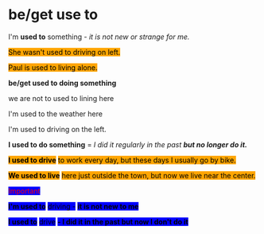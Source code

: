 # be/get use to

I'm **used to** something - _it is not new or strange for me._

<mark style="background-color:orange;">She wasn't used to driving on left.</mark>

<mark style="background-color:orange;">Paul is used to living alone.</mark>

**be/get used to doing something**

we are not to used to lining here

I'm used to the weather here

I'm used to driving on the left.

**I used to  do something** = _I did it regularly in the past **but no longer do it.**_

<mark style="background-color:orange;">**I used to drive**</mark> <mark style="background-color:orange;"></mark><mark style="background-color:orange;">to work every day, but these days I usually go by bike.</mark>

<mark style="background-color:orange;">**We used to live**</mark> <mark style="background-color:orange;"></mark><mark style="background-color:orange;">here just outside the town, but now we live near the center.</mark>

<mark style="background-color:orange;"></mark>

<mark style="color:red;background-color:blue;">Important</mark>

<mark style="background-color:blue;">**I'm used to**</mark> <mark style="background-color:blue;"></mark><mark style="background-color:blue;">driving -</mark> <mark style="background-color:blue;"></mark><mark style="background-color:blue;">**it is not new to me**</mark>

<mark style="background-color:blue;">**I used to**</mark> <mark style="background-color:blue;"></mark><mark style="background-color:blue;">drive</mark> <mark style="background-color:blue;"></mark><mark style="background-color:blue;">**- I did it in the past but now I don't do it**</mark>
